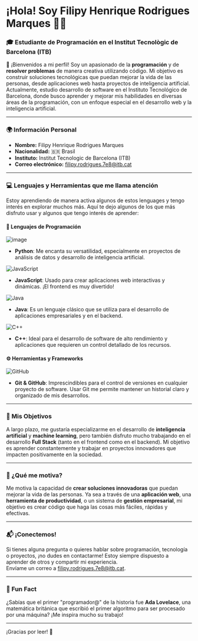 # ¡Hola! Soy **Filipy Henrique Rodrigues Marques** 👨‍💻

### 🎓 Estudiante de Programación en el **Institut Tecnològic de Barcelona** (ITB)
   
👋 ¡Bienvenidos a mi perfil! Soy un apasionado de la **programación** y de **resolver problemas** de manera creativa utilizando código. Mi objetivo es construir soluciones tecnológicas que puedan mejorar la vida de las personas, desde aplicaciones web hasta proyectos de inteligencia artificial. Actualmente, estudio desarrollo de software en el Instituto Tecnológico de Barcelona, donde busco aprender y mejorar mis habilidades en diversas áreas de la programación, con un enfoque especial en el desarrollo web y la inteligencia artificial.

---

### 🌍 Información Personal

- **Nombre:** Filipy Henrique Rodrigues Marques
- **Nacionalidad:** 🇧🇷 Brasil
- **Instituto:** Institut Tecnologic de Barcelona (ITB)
- **Correo electrónico:** [filipy.rodrigues.7e8@itb.cat](mailto:filipy.rodrigues.7e8@itb.cat)

---

### 💻 Lenguajes y Herramientas que me llama atención 

Estoy aprendiendo de manera activa algunos de estos lenguages y tengo interés en explorar muchos más. Aquí te dejo algunos de los que más disfruto usar y algunos que tengo interés de aprender:

#### 📝 Lenguajes de Programación

 ![image](https://img.icons8.com/?size=100&id=l75OEUJkPAk4&format=png&color=000000)

  - **Python**: Me encanta su versatilidad, especialmente en proyectos de análisis de datos y desarrollo de inteligencia artificial.

  ![JavaScript](https://img.icons8.com/?size=100&id=PXTY4q2Sq2lG&format=png&color=000000)
  
  - **JavaScript**: Usado para crear aplicaciones web interactivas y dinámicas. ¡El frontend es muy divertido!

![Java](https://img.icons8.com/?size=100&id=100506&format=png&color=000000)  
 - **Java**: Es un lenguaje clásico que se utiliza para el desarrollo de aplicaciones empresariales y en el backend.

 ![C++](https://img.icons8.com/?size=100&id=40669&format=png&color=000000)  
  - **C++**: Ideal para el desarrollo de software de alto rendimiento y aplicaciones que requieren un control detallado de los recursos.

#### ⚙️ Herramientas y Frameworks

![GitHub](https://img.icons8.com/?size=100&id=62856&format=png&color=000000)  
  - **Git & GitHub**: Imprescindibles para el control de versiones en cualquier proyecto de software. Usar Git me permite mantener un historial claro y organizado de mis desarrollos.

---

### 🚀 Mis Objetivos

A largo plazo, me gustaría especializarme en el desarrollo de **inteligencia artificial** y **machine learning**, pero también disfruto mucho trabajando en el desarrollo **Full Stack** (tanto en el frontend como en el backend). Mi objetivo es aprender constantemente y trabajar en proyectos innovadores que impacten positivamente en la sociedad.

---

### 🌟 ¿Qué me motiva?

Me motiva la capacidad de **crear soluciones innovadoras** que puedan mejorar la vida de las personas. Ya sea a través de una **aplicación web**, una **herramienta de productividad**, o un sistema de **gestión empresarial**, mi objetivo es crear código que haga las cosas más fáciles, rápidas y efectivas.

---

### 📬 ¡Conectemos!

Si tienes alguna pregunta o quieres hablar sobre programación, tecnología o proyectos, ¡no dudes en contactarme! Estoy siempre dispuesto a aprender de otros y compartir mi experiencia.  
Envíame un correo a [filipy.rodrigues.7e8@itb.cat](mailto:filipy.rodrigues.7e8@itb.cat).

---

### 🤖 Fun Fact

¿Sabías que el primer "programador@" de la historia fue **Ada Lovelace**, una matemática británica que escribió el primer algoritmo para ser procesado por una máquina? ¡Me inspira mucho su trabajo!

---

¡Gracias por leer! 🚀
